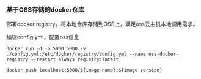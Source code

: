 ### 基于OSS存储的docker仓库

部署docker registry，将本地仓库存储到OSS上，满足oss云主机本地调用需求。

编辑config.yml，配置oss信息

```
docker run -d -p 5000:5000 -v ./config.yml:/etc/docker/registry/config.yml --name oss-docker-registry --restart always registry:latest

docker push localhost:5000/${image-name}:${image-version}
```
